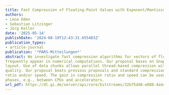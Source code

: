 ```yaml
---
title: Fast Compression of Floating-Point Values with Exponent/Mantissa Shuffling
authors:
- Lena Oden
- Sebastian Litzinger
- Jörg Keller
date: '2025-05-14'
publishDate: '2024-08-19T12:43:31.655483Z'
publication_types:
- article-journal
publication: '*PARS-Mitteilungen*'
abstract: We investigate fast compression algorithms for vectors of floating-point values, as these
frequently appear in numerical computations. Our proposal bases on Snappy yet uses a modified data
layout. Use of data chunks allows parallel thread-based compression without loss of compression
quality. Our proposal beats previous proposals and standard compression algorithms in compression
ratio and/or speed. The gain in compression ratio and speed can be used to shorten communication
phases, e.g., between CPUs and accelerators.
url_pdf: https://dl.gi.de/server/api/core/bitstreams/32b75dd8-e088-4a4c-a691-6efe2b729768/content
---
```

